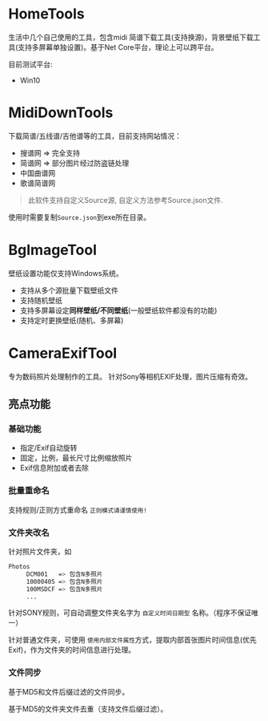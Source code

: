 # HomeTools

生活中几个自己使用的工具，包含midi 简谱下载工具(支持换源)，背景壁纸下载工具(支持多屏幕单独设置)。基于Net Core平台，理论上可以跨平台。

目前测试平台:
- Win10

# MidiDownTools
下载简谱/五线谱/吉他谱等的工具，目前支持网站情况：
- 搜谱网 => 完全支持
- 简谱网 => 部分图片经过防盗链处理
- 中国曲谱网
- 歌谱简谱网

> 此软件支持自定义Source源, 自定义方法参考Source.json文件.

使用时需要复制`Source.json`到exe所在目录。

# BgImageTool
壁纸设置功能仅支持Windows系统。

- 支持从多个源批量下载壁纸文件
- 支持随机壁纸
- 支持多屏幕设定**同样壁纸/不同壁纸**(一般壁纸软件都没有的功能)
- 支持定时更换壁纸(随机、多屏幕)


# CameraExifTool

专为数码照片处理制作的工具。
针对Sony等相机EXIF处理，图片压缩有奇效。

## 亮点功能

### 基础功能

- 指定/Exif自动旋转
- 固定，比例，最长尺寸比例缩放照片
- Exif信息附加或者去除

### 批量重命名

支持规则/正则方式重命名 `正则模式请谨慎使用!`

### 文件夹改名

针对照片文件夹，如

```bash
Photos
     DCM001   => 包含N多照片
     10000405 => 包含N多照片
     100MSDCF => 包含N多照片
     ...
```

针对SONY规则，可自动调整文件夹名字为 `自定义时间日期型` 名称。（程序不保证唯一）

针对普通文件夹，可使用 `使用内部文件属性`方式，提取内部首张图片时间信息(优先Exif)，作为文件夹的时间信息进行处理。

### 文件同步

基于MD5和文件后缀过滤的文件同步。

基于MD5的文件夹文件去重（支持文件后缀过滤）。

